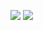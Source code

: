 [![](https://readme-stats-riversun.vercel.app/api?username=riversun&count_private=true&show_icons=true&&hide=prs,issues,contribs&line_height=40)](https://github.com/anuraghazra/github-readme-stats)
[![](https://github-readme-stats.vercel.app/api/top-langs/?username=riversun&layout=compact)](https://github.com/anuraghazra/github-readme-stats)




<!--
**riversun/riversun** is a ✨ _special_ ✨ repository because its `README.md` (this file) appears on your GitHub profile.

Here are some ideas to get you started:

- 🔭 I’m currently working on ...
- 🌱 I’m currently learning ...
- 👯 I’m looking to collaborate on ...
- 🤔 I’m looking for help with ...
- 💬 Ask me about ...
- 📫 How to reach me: ...
- 😄 Pronouns: ...
- ⚡ Fun fact: ...
-->
